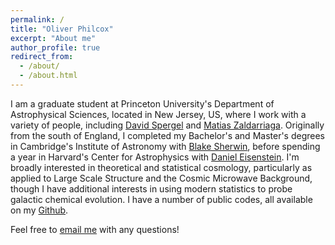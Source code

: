 ```yaml
---
permalink: /
title: "Oliver Philcox"
excerpt: "About me"
author_profile: true
redirect_from:
  - /about/
  - /about.html
---
```


I am a graduate student at Princeton University's Department of Astrophysical Sciences, located in New Jersey, US, where I work with a variety of people, including [David Spergel](https://www.simonsfoundation.org/team/david-spergel/) and [Matias Zaldarriaga](https://www.sns.ias.edu/matiasz). Originally from the south of England, I completed my Bachelor's and Master's degrees in Cambridge's Institute of Astronomy with [Blake Sherwin](http://bccp.berkeley.edu/sherwin/Welcome.html), before spending a year in Harvard's Center for Astrophysics with [Daniel Eisenstein](https://astronomy.fas.harvard.edu/people/daniel-eisenstein). I'm broadly interested in theoretical and statistical cosmology, particularly as applied to Large Scale Structure and the Cosmic Microwave Background, though I have additional interests in using modern statistics to probe galactic chemical evolution. I have a number of public codes, all available on my [Github](https://github.com/oliverphilcox).

Feel free to [email me](mailto:ohep2@alumni.cam.ac.uk) with any questions!

